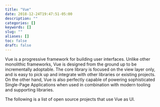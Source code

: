 ```yaml
---
title: "Vue"
date: 2018-12-24T19:47:51-05:00
description: ""
categories: []
keywords: []
slug: ""
aliases: []
toc: false
draft: false
---
```


Vue is a progressive framework for building user interfaces. Unlike other monolithic frameworks, Vue is designed from the ground up to be incrementally adoptable. The core library is focused on the view layer only, and is easy to pick up and integrate with other libraries or existing projects. On the other hand, Vue is also perfectly capable of powering sophisticated Single-Page Applications when used in combination with modern tooling and supporting libraries.

The following is a list of open source projects that use Vue as UI. 
